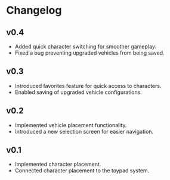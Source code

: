 # Changelog

## v0.4
- Added quick character switching for smoother gameplay.
- Fixed a bug preventing upgraded vehicles from being saved.

## v0.3
- Introduced favorites feature for quick access to characters.
- Enabled saving of upgraded vehicle configurations.

## v0.2
- Implemented vehicle placement functionality.
- Introduced a new selection screen for easier navigation.

## v0.1
- Implemented character placement.
- Connected character placement to the toypad system.
